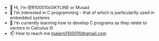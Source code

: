 - 👋 Hi, I’m @R100010xSKYLINE or Musad
- 👀 I’m interested in C programming - that of which is particularlly used in embedded systems 
- 🌱 I’m currently learning how to develop C programs as they relate to vectors in Calculus III
- 📫 How to reach me malam0100010@gmail.com

<!---
R100010xSKYLINE/R100010xSKYLINE is a ✨ special ✨ repository because its `README.md` (this file) appears on your GitHub profile.
You can click the Preview link to take a look at your changes.
--->

